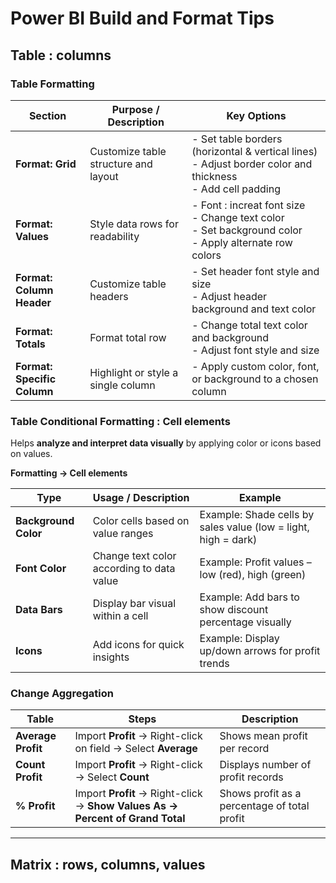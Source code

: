 # **Power BI Build and Format Tips**

## **Table : columns** 

### **Table Formatting**


| **Section**                 | **Purpose / Description**            | **Key Options**                                                                                                    |
| --------------------------- | ------------------------------------ | ------------------------------------------------------------------------------------------------------------------ |
| **Format: Grid**            | Customize table structure and layout | - Set table borders (horizontal & vertical lines) <br> - Adjust border color and thickness <br> - Add cell padding |
| **Format: Values**          | Style data rows for readability      | - Font : increat font size <br> - Change text color <br> - Set background color <br> - Apply alternate row colors                                  |
| **Format: Column Header**   | Customize table headers              | - Set header font style and size <br> - Adjust header background and text color                                    |
| **Format: Totals**          | Format total row                     | - Change total text color and background <br> - Adjust font style and size                                         |
| **Format: Specific Column** | Highlight or style a single column   | - Apply custom color, font, or background to a chosen column                                                       |

### **Table Conditional Formatting : Cell elements**

Helps **analyze and interpret data visually** by applying color or icons based on values.

**Formatting → Cell elements**

| **Type**             | **Usage / Description**                   | **Example**                                                    |
| -------------------- | ----------------------------------------- | -------------------------------------------------------------- |
| **Background Color** | Color cells based on value ranges         | Example: Shade cells by sales value (low = light, high = dark) |
| **Font Color**       | Change text color according to data value | Example: Profit values – low (red), high (green)               |
| **Data Bars**        | Display bar visual within a cell          | Example: Add bars to show discount percentage visually         |
| **Icons**            | Add icons for quick insights              | Example: Display up/down arrows for profit trends              |

### **Change Aggregation**

| **Table**          | **Steps**                                                                     | **Description**                              |
| ------------------ | ----------------------------------------------------------------------------- | -------------------------------------------- |
| **Average Profit** | Import **Profit** → Right-click on field → Select **Average**                 | Shows mean profit per record                 |
| **Count Profit**   | Import **Profit** → Right-click → Select **Count**                            | Displays number of profit records            |
| **% Profit**       | Import **Profit** → Right-click → **Show Values As → Percent of Grand Total** | Shows profit as a percentage of total profit |

---

## **Matrix : rows, columns, values**
